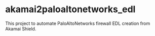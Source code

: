 # akamai2paloaltonetworks_edl
This project to automate PaloAltoNetworks firewall EDL creation from Akamai Shield. 
